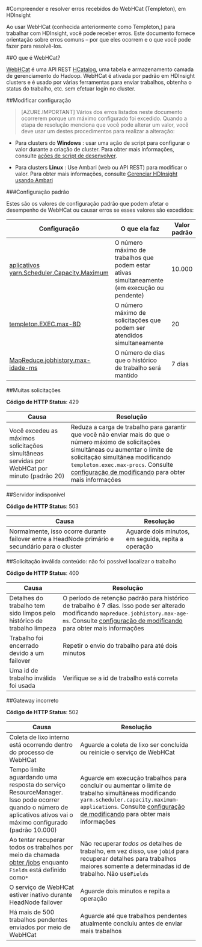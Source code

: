 <properties
 pageTitle="Entender e resolver erros de WebHCat em HDInsight"
 description="Saiba como a sobre erros comuns retornados por WebHCat HDInsight e como resolvê-los."
 services="hdinsight"
 documentationCenter=""
 authors="Blackmist"
 manager="jhubbard"
 editor="cgronlun"
 tags="azure-portal"/>

<tags
 ms.service="hdinsight"
 ms.devlang="na"
 ms.topic="article"
 ms.tgt_pltfrm="na"
 ms.workload="big-data"
 ms.date="09/27/2016"
 ms.author="larryfr"/>

#<a name="understand-and-resolve-errors-received-from-webhcat-templeton-on-hdinsight"></a>Compreender e resolver erros recebidos do WebHCat (Templeton), em HDInsight

Ao usar WebHCat (conhecida anteriormente como Templeton,) para trabalhar com HDInsight, você pode receber erros. Este documento fornece orientação sobre erros comuns – por que eles ocorrem e o que você pode fazer para resolvê-los.

##<a name="what-is-webhcat"></a>O que é WebHCat?

[WebHCat](https://cwiki.apache.org/confluence/display/Hive/WebHCat) é uma API REST [HCatalog](https://cwiki.apache.org/confluence/display/Hive/HCatalog), uma tabela e armazenamento camada de gerenciamento do Hadoop. WebHCat é ativada por padrão em HDInsight clusters e é usado por várias ferramentas para enviar trabalhos, obtenha o status do trabalho, etc. sem efetuar login no cluster.

##<a name="modifying-configuration"></a>Modificar configuração

> [AZURE.IMPORTANT] Vários dos erros listados neste documento ocorrerem porque um máximo configurado foi excedido. Quando a etapa de resolução menciona que você pode alterar um valor, você deve usar um destes procedimentos para realizar a alteração:

* Para clusters do **Windows** : usar uma ação de script para configurar o valor durante a criação de cluster. Para obter mais informações, consulte [ações de script de desenvolver](hdinsight-hadoop-script-actions.md).

* Para clusters **Linux** : Use Ambari (web ou API REST) para modificar o valor. Para obter mais informações, consulte [Gerenciar HDInsight usando Ambari](hdinsight-hadoop-manage-ambari.md)

###<a name="default-configuration"></a>Configuração padrão

Estes são os valores de configuração padrão que podem afetar o desempenho de WebHCat ou causar erros se esses valores são excedidos:

| Configuração | O que ela faz | Valor padrão |
| ------- | ------------ | ------------- |
| [aplicativos yarn.Scheduler.Capacity.Maximum][maximum-applications] | O número máximo de trabalhos que podem estar ativas simultaneamente (em execução ou pendente) | 10.000 |
| [templeton.EXEC.max-BD][max-procs] | O número máximo de solicitações que podem ser atendidos simultaneamente | 20 |
| [MapReduce.jobhistory.max-idade-ms][max-age-ms] | O número de dias que o histórico de trabalho será mantido | 7 dias |

##<a name="too-many-requests"></a>Muitas solicitações

**Código de HTTP Status**: 429

| Causa | Resolução |
| ----- | ---------- |
| Você excedeu as máximos solicitações simultâneas servidas por WebHCat por minuto (padrão 20) | Reduza a carga de trabalho para garantir que você não enviar mais do que o número máximo de solicitações simultâneas ou aumentar o limite de solicitação simultânea modificando `templeton.exec.max-procs`. Consulte [configuração de modificando](#modifying-configuration) para obter mais informações |

##<a name="server-unavailable"></a>Servidor indisponível

**Código de HTTP Status**: 503

| Causa | Resolução |
| ---------------- | ------------------- |
| Normalmente, isso ocorre durante failover entre a HeadNode primário e secundário para o cluster | Aguarde dois minutos, em seguida, repita a operação |

##<a name="bad-request-content-could-not-find-job"></a>Solicitação inválida conteúdo: não foi possível localizar o trabalho

**Código de HTTP Status**: 400

| Causa | Resolução |
| ---------------- | ------------------- |
| Detalhes do trabalho tem sido limpos pelo histórico de trabalho limpeza | O período de retenção padrão para histórico de trabalho é 7 dias. Isso pode ser alterado modificando `mapreduce.jobhistory.max-age-ms`. Consulte [configuração de modificando](#modifying-configuration) para obter mais informações |
| Trabalho foi encerrado devido a um failover | Repetir o envio do trabalho para até dois minutos |
| Uma id de trabalho inválida foi usada | Verifique se a id de trabalho está correta |

##<a name="bad-gateway"></a>Gateway incorreto

**Código de HTTP Status**: 502

| Causa | Resolução |
| ---------------- | ------------------- |
| Coleta de lixo interno está ocorrendo dentro do processo de WebHCat | Aguarde a coleta de lixo ser concluída ou reinicie o serviço de WebHCat |
| Tempo limite aguardando uma resposta do serviço ResourceManager. Isso pode ocorrer quando o número de aplicativos ativos vai o máximo configurado (padrão 10.000) | Aguarde em execução trabalhos para concluir ou aumentar o limite de trabalho simultâneas modificando `yarn.scheduler.capacity.maximum-applications`. Consulte [configuração de modificando](#modifying-configuration) para obter mais informações  |
| Ao tentar recuperar todos os trabalhos por meio da chamada [obter /jobs](https://cwiki.apache.org/confluence/display/Hive/WebHCat+Reference+Jobs) enquanto `Fields` está definido como`*` | Não recuperar *todos os* detalhes de trabalho, em vez disso, use `jobid` para recuperar detalhes para trabalhos maiores somente a determinadas id de trabalho. Não use`Fields` |
| O serviço de WebHCat estiver inativo durante HeadNode failover | Aguarde dois minutos e repita a operação |
| Há mais de 500 trabalhos pendentes enviados por meio de WebHCat | Aguarde até que trabalhos pendentes atualmente concluiu antes de enviar mais trabalhos |

[maximum-applications]: http://docs.hortonworks.com/HDPDocuments/HDP2/HDP-2.1.3/bk_system-admin-guide/content/setting_application_limits.html
[max-procs]: https://hive.apache.org/javadocs/hcat-r0.5.0/configuration.html
[max-age-ms]: http://docs.hortonworks.com/HDPDocuments/HDP2/HDP-2.0.6.0/ds_Hadoop/hadoop-mapreduce-client/hadoop-mapreduce-client-core/mapred-default.xml
 
